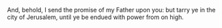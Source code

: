 And, behold, I send the promise of my Father upon you: but tarry ye in the city of Jerusalem, until ye be endued with power from on high.
